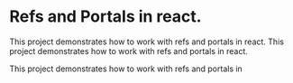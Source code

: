 # Refs and Portals in react.

This project demonstrates how to work with refs and portals in react.
This project demonstrates how to work with refs and portals in react.


This project demonstrates how to work with refs and portals in 